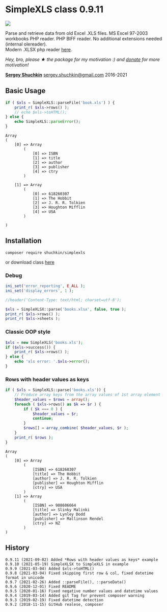 # SimpleXLS class 0.9.11
[<img src="https://img.shields.io/packagist/dt/shuchkin/simplexls" />](https://packagist.org/packages/shuchkin/simplexls)

Parse and retrieve data from old Excel .XLS files. MS Excel 97-2003 workbooks PHP reader. PHP BIFF reader. No additional extensions needed (internal olereader).
<br/>Modern .XLSX php reader [here](https://github.com/shuchkin/simplexlsx).

*Hey, bro, please ★ the package for my motivation :) and [donate](https://opencollective.com/simplexlsx) for more motivation!*

[**Sergey Shuchkin**](https://www.patreon.com/shuchkin) <sergey.shuchkin@gmail.com> 2016-2021<br/>

## Basic Usage
```php
if ( $xls = SimpleXLS::parseFile('book.xls') ) {
	print_r( $xls->rows() );
	// echo $xls->toHTML();	
} else {
	echo SimpleXLS::parseError();
}
```
```
Array
(
    [0] => Array
        (
            [0] => ISBN
            [1] => title
            [2] => author
            [3] => publisher
            [4] => ctry
        )

    [1] => Array
        (
            [0] => 618260307
            [1] => The Hobbit
            [2] => J. R. R. Tolkien
            [3] => Houghton Mifflin
            [4] => USA
        )

)
```
## Installation
```
composer require shuchkin/simplexls
```
or download class [here](https://github.com/shuchkin/simplexls/blob/master/src/SimpleXLS.php)

### Debug
```php
ini_set('error_reporting', E_ALL );
ini_set('display_errors', 1 );

//header('Content-Type: text/html; charset=utf-8');

$xls = SimpleXLSX::parse('books.xlsx', false, true );
print_r( $xls->rows() );
print_r( $xls->sheets );

```
### Classic OOP style 
```php
$xls = new SimpleXLS('books.xls');
if ($xls->success()) {
	print_r( $xls->rows() );
} else {
	echo 'xls error: '.$xls->error();
}
```
### Rows with header values as keys
```php
if ( $xls = SimpleXLS::parse('books.xls')) {
	// Produce array keys from the array values of 1st array element
	$header_values = $rows = array();
	foreach ( $xls->rows() as $k => $r ) {
		if ( $k === 0 ) {
			$header_values = $r;
			continue;
		}
		$rows[] = array_combine( $header_values, $r );
	}
	print_r( $rows );
}
```
```
Array
(
    [0] => Array
        (
            [ISBN] => 618260307
            [title] => The Hobbit
            [author] => J. R. R. Tolkien
            [publisher] => Houghton Mifflin
            [ctry] => USA
        )
    [1] => Array
        (
            [ISBN] => 908606664
            [title] => Slinky Malinki
            [author] => Lynley Dodd
            [publisher] => Mallinson Rendel
            [ctry] => NZ
        )
)
```
	
## History
```
0.9.11 (2021-09-02) Added *Rows with header values as keys* example
0.9.10 (2021-05-19) SimpleXLSX to SimpleXLS in example
0.9.9 (2021-03-04) Added $xls->toHTML()
0.9.8 (2021-03-04) Fixed skipping first row & col, fixed datetime format in unicode  
0.9.7 (2021-02-26) Added ::parseFile(), ::parseData()
0.9.6 (2020-12-01) Fixed README
0.9.5 (2020-01-16) Fixed negative number values and datetime values
0.9.4 (2019-03-14) Added git Tag for prevent composer warning 
0.9.3 (2019-02-19) Fixed datetime detection
0.9.2 (2018-11-15) GitHub realese, composer
```
